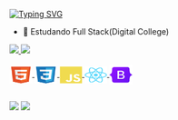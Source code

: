 [![Typing SVG](https://readme-typing-svg.demolab.com?font=Fira+Code&weight=600&size=32&pause=1000&color=17C2DA&&vCenter=true&width=1000&lines=Olá!+Eu+sou+a+Thais+Soares+!😊​)](https://git.io/typing-svg)

- 🌱 Estudando Full Stack(Digital College)
  
<div>
  <a href="https://github.com/ythaiss">
  <img height="180em" src="https://github-readme-stats.vercel.app/api?username=ythaiss&show_icons=true&theme=dracula&include_all_commits=true&count_private=true"/>
  <img height="180em" src="https://github-readme-stats.vercel.app/api/top-langs/?username=ythaiss&layout=compact&langs_count=16&theme=dracula"/>
</div>
    
<div style="display: inline_block"><br>
  <img align="center" alt="Thais-HTML" height="30" width="40" src="https://raw.githubusercontent.com/devicons/devicon/master/icons/html5/html5-original.svg">
  <img align="center" alt="Thais-CSS" height="30" width="40" src="https://raw.githubusercontent.com/devicons/devicon/master/icons/css3/css3-original.svg">
  <img align="center" alt="Thais-Js" height="30" width="40" src="https://raw.githubusercontent.com/devicons/devicon/master/icons/javascript/javascript-plain.svg">
  <img align="center" alt="Thais-React" height="30" width="40" src="https://raw.githubusercontent.com/devicons/devicon/master/icons/react/react-original.svg">
  <img align="center" alt="Thais-Boostrap" height="35" width="40" src="https://raw.githubusercontent.com/devicons/devicon/master/icons/bootstrap/bootstrap-original.svg">
</div>

  ## 
  
<div>
  <a href="https://www.instagram.com/ythai.s/" target="_blank"><img src="https://img.shields.io/badge/-Instagram-%23E4405F?style=for-the-badge&logo=instagram&logoColor=white" target="_blank"></a> 
  <a href="https://www.linkedin.com/in/thais-soares-271842331/" target="_blank"><img src="https://img.shields.io/badge/-LinkedIn-%230077B5?style=for-the-badge&logo=linkedin&logoColor=white" target="_blank"></a> 
</div>
